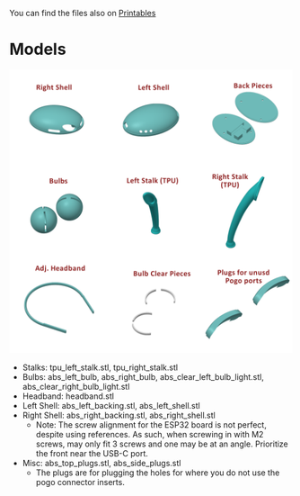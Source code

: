 You can find the files also on [Printables](https://www.printables.com/model/971520-ellie-minibot-antennae)

# Models

[![STL Images](https://github.com/WolfwithSword/Minibot_Antennae/blob/835994976707708a693068b86de79f22985e510d/parts/stls/stl_files.png)](https://github.com/WolfwithSword/Minibot_Antennae/tree/main/parts/stls)

- Stalks: tpu_left_stalk.stl, tpu_right_stalk.stl
- Bulbs: abs_left_bulb, abs_right_bulb, abs_clear_left_bulb_light.stl, abs_clear_right_bulb_light.stl
- Headband: headband.stl
- Left Shell: abs_left_backing.stl, abs_left_shell.stl
- Right Shell: abs_right_backing.stl, abs_right_shell.stl
  - Note: The screw alignment for the ESP32 board is not perfect, despite using references. As such, when screwing in with M2 screws, may only fit 3 screws and one may be at an angle. Prioritize the front near the USB-C port.
- Misc: abs_top_plugs.stl, abs_side_plugs.stl
  - The plugs are for plugging the holes for where you do not use the pogo connector inserts.